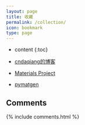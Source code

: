 ```yaml
---
layout: page
title: 收藏
permalink: /collection/
icon: bookmark
type: page
---
```


* content
{:toc}

* [cndaqiang的博客](www.cssmatic.com/box-shadow)


* [Materials Project](www.materialsproject.org)

* [pymatgen](pymatgen.org)

## Comments

{% include comments.html %}
